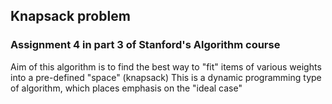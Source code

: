 ## Knapsack problem

### Assignment 4 in part 3 of Stanford's Algorithm course

Aim of this algorithm is to find the best way to "fit" items of various weights into a pre-defined "space" (knapsack)
This is a dynamic programming type of algorithm, which places emphasis on the "ideal case" 
